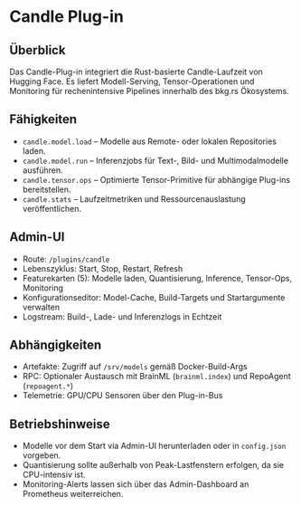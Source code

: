 # Candle Plug-in

## Überblick
Das Candle-Plug-in integriert die Rust-basierte Candle-Laufzeit von Hugging Face. Es liefert Modell-Serving, Tensor-Operationen und Monitoring für rechenintensive Pipelines innerhalb des bkg.rs Ökosystems.

## Fähigkeiten
- `candle.model.load` – Modelle aus Remote- oder lokalen Repositories laden.
- `candle.model.run` – Inferenzjobs für Text-, Bild- und Multimodalmodelle ausführen.
- `candle.tensor.ops` – Optimierte Tensor-Primitive für abhängige Plug-ins bereitstellen.
- `candle.stats` – Laufzeitmetriken und Ressourcenauslastung veröffentlichen.

## Admin-UI
- Route: `/plugins/candle`
- Lebenszyklus: Start, Stop, Restart, Refresh
- Featurekarten (5): Modelle laden, Quantisierung, Inference, Tensor-Ops, Monitoring
- Konfigurationseditor: Model-Cache, Build-Targets und Startargumente verwalten
- Logstream: Build-, Lade- und Inferenzlogs in Echtzeit

## Abhängigkeiten
- Artefakte: Zugriff auf `/srv/models` gemäß Docker-Build-Args
- RPC: Optionaler Austausch mit BrainML (`brainml.index`) und RepoAgent (`repoagent.*`)
- Telemetrie: GPU/CPU Sensoren über den Plug-in-Bus

## Betriebshinweise
- Modelle vor dem Start via Admin-UI herunterladen oder in `config.json` vorgeben.
- Quantisierung sollte außerhalb von Peak-Lastfenstern erfolgen, da sie CPU-intensiv ist.
- Monitoring-Alerts lassen sich über das Admin-Dashboard an Prometheus weiterreichen.
